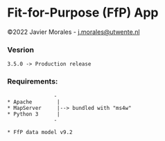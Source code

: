 # Fit-for-Purpose (FfP) App

©2022 Javier Morales - <a href="mailto:j.morales@utwente.nl">j.morales@utwente.nl</a>


### Vesrion

    3.5.0 -> Production release


### Requirements:
                   -
    * Apache        |
    * MapServer     |--> bundled with "ms4w"
    * Python 3      |
                   - 
					
    * FfP data model v9.2

